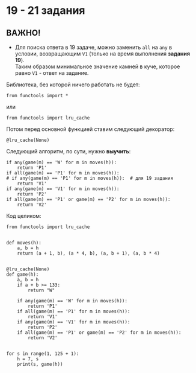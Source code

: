 # 19 - 21 задания
## ВАЖНО! 
* Для поиска ответа в 19 задаче, можно заменить `all` на `any` в условии, возвращающим `V1`
(только на время выполнения **задания 19**).  
Таким образом минимальное значение камней в куче, которое  равно `V1` - ответ на задание.

Библиотека, без которой ничего работать не будет:
```
from functools import *
```
или
```
from functools import lru_cache
```
Потом перед основной функцией ставим следующий декоратор:
```
@lru_cache(None)
```

Следующий алгоритм, по сути, нужно **выучить**:
```
if any(game(m) == 'W' for m in moves(h)):
    return 'P1'
if all(game(m) == 'P1' for m in moves(h)):
# if any(game(m) == 'P1' for m in moves(h)):  # для 19 задания
    return 'V1'
if any(game(m) == 'V1' for m in moves(h)):
    return 'P2'
if all(game(m) == 'P1' or game(m) == 'P2' for m in moves(h)):
    return 'V2'
```

Код целиком:
```
from functools import lru_cache


def moves(h):
    a, b = h
    return (a + 1, b), (a * 4, b), (a, b + 1), (a, b * 4)


@lru_cache(None)
def game(h):
    a, b = h
    if a + b >= 133:
        return "W"

    if any(game(m) == 'W' for m in moves(h)):
        return 'P1'
    if all(game(m) == 'P1' for m in moves(h)):
        return 'V1'
    if any(game(m) == 'V1' for m in moves(h)):
        return 'P2'
    if all(game(m) == 'P1' or game(m) == 'P2' for m in moves(h)):
        return 'V2'


for s in range(1, 125 + 1):
    h = 7, s
    print(s, game(h))
```
